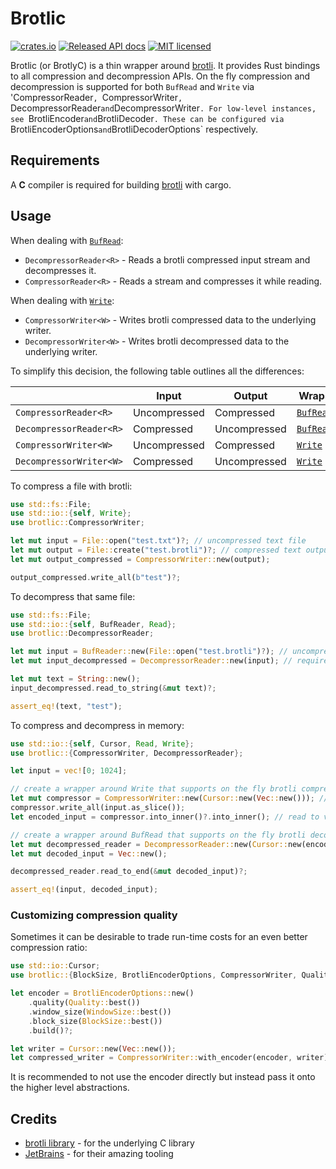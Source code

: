 # Brotlic

[![crates.io](https://img.shields.io/crates/v/brotlic.svg)](https://crates.io/crates/brotlic)
[![Released API docs](https://docs.rs/brotlic/badge.svg)](https://docs.rs/brotlic)
[![MIT licensed](https://img.shields.io/badge/license-MIT-blue.svg)](./LICENSE)

Brotlic (or BrotlyC) is a thin wrapper around [brotli](https://github.com/google/brotli). It
provides Rust bindings to all compression and decompression APIs. On the fly compression and
decompression is supported for both `BufRead` and `Write` via 'CompressorReader<R>`,
`CompressorWriter<W>`, `DecompressorReader<R>` and `DecompressorWriter<W>`. For low-level
instances, see `BrotliEncoder` and `BrotliDecoder`. These can be configured via
`BrotliEncoderOptions` and `BrotliDecoderOptions` respectively.

## Requirements

A __C__ compiler is required for building [brotli](https://github.com/google/brotli) with cargo.

## Usage

When dealing with [`BufRead`]:

* `DecompressorReader<R>` - Reads a brotli compressed input stream and decompresses it.
* `CompressorReader<R>` - Reads a stream and compresses it while reading.

When dealing with [`Write`]:

* `CompressorWriter<W>` - Writes brotli compressed data to the underlying writer.
* `DecompressorWriter<W>` - Writes brotli decompressed data to the underlying writer.

To simplify this decision, the following table outlines all the differences:

|                           | Input        | Output       | Wraps       |
|---------------------------|--------------|--------------|-------------|
| `CompressorReader<R>`     | Uncompressed | Compressed   | [`BufRead`] |
| `DecompressorReader<R>`   | Compressed   | Uncompressed | [`BufRead`] |
| `CompressorWriter<W>`     | Uncompressed | Compressed   | [`Write`]   |
| `DecompressorWriter<W>`   | Compressed   | Uncompressed | [`Write`]   |

[`BufRead`]: https://doc.rust-lang.org/std/io/trait.BufRead.html
[`Write`]: https://doc.rust-lang.org/std/io/trait.Write.html

To compress a file with brotli:

```rust
use std::fs::File;
use std::io::{self, Write};
use brotlic::CompressorWriter;

let mut input = File::open("test.txt")?; // uncompressed text file
let mut output = File::create("test.brotli")?; // compressed text output file
let mut output_compressed = CompressorWriter::new(output);

output_compressed.write_all(b"test")?;
```

To decompress that same file:

```rust
use std::fs::File;
use std::io::{self, BufReader, Read};
use brotlic::DecompressorReader;

let mut input = BufReader::new(File::open("test.brotli")?); // uncompressed text file
let mut input_decompressed = DecompressorReader::new(input); // requires BufRead

let mut text = String::new();
input_decompressed.read_to_string(&mut text)?;

assert_eq!(text, "test");
```

To compress and decompress in memory:

```rust
use std::io::{self, Cursor, Read, Write};
use brotlic::{CompressorWriter, DecompressorReader};

let input = vec![0; 1024];

// create a wrapper around Write that supports on the fly brotli compression.
let mut compressor = CompressorWriter::new(Cursor::new(Vec::new())); // write to memory
compressor.write_all(input.as_slice());
let encoded_input = compressor.into_inner()?.into_inner(); // read to vec

// create a wrapper around BufRead that supports on the fly brotli decompression.
let mut decompressed_reader = DecompressorReader::new(Cursor::new(encoded_input));
let mut decoded_input = Vec::new();

decompressed_reader.read_to_end(&mut decoded_input)?;

assert_eq!(input, decoded_input);
```

### Customizing compression quality

Sometimes it can be desirable to trade run-time costs for an even better compression ratio:

```rust
use std::io::Cursor;
use brotlic::{BlockSize, BrotliEncoderOptions, CompressorWriter, Quality, WindowSize};

let encoder = BrotliEncoderOptions::new()
    .quality(Quality::best())
    .window_size(WindowSize::best())
    .block_size(BlockSize::best())
    .build()?;

let writer = Cursor::new(Vec::new());
let compressed_writer = CompressorWriter::with_encoder(encoder, writer);
```

It is recommended to not use the encoder directly but instead pass it onto the higher level
abstractions.

## Credits

* [brotli library](https://github.com/google/brotli) - for the underlying C library
* [JetBrains](https://www.jetbrains.com/) - for their amazing tooling
